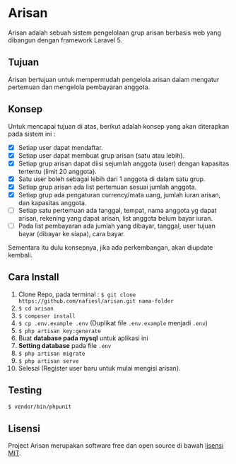 # Arisan

Arisan adalah sebuah sistem pengelolaan grup arisan berbasis web yang dibangun dengan framework Laravel 5.

## Tujuan
Arisan bertujuan untuk mempermudah pengelola arisan dalam mengatur pertemuan dan mengelola pembayaran anggota.

## Konsep

Untuk mencapai tujuan di atas, berikut adalah konsep yang akan diterapkan pada sistem ini :

- [x] Setiap user dapat mendaftar.
- [x] Setiap user dapat membuat grup arisan (satu atau lebih).
- [x] Setiap grup arisan dapat diisi sejumlah anggota (user) dengan kapasitas tertentu (limit 20 anggota).
- [x] Satu user boleh sebagai lebih dari 1 anggota di dalam satu grup.
- [x] Setiap grup arisan ada list pertemuan sesuai jumlah anggota.
- [x] Setiap grup ada pengaturan currency/mata uang, jumlah iuran arisan, dan kapasitas anggota.
- [ ] Setiap satu pertemuan ada tanggal, tempat, nama anggota yg dapat arisan, rekening yang dapat arisan, list anggota belum bayar iuran.
- [ ] Pada list pembayaran ada jumlah yang dibayar, tanggal, user tujuan bayar (dibayar ke siapa), cara bayar.

Sementara itu dulu konsepnya, jika ada perkembangan, akan diupdate kembali.

## Cara Install
1. Clone Repo, pada terminal : `$ git clone https://github.com/nafiesl/arisan.git nama-folder`
2. `$ cd arisan`
3. `$ composer install`
4. `$ cp .env.example .env` (Duplikat file `.env.example` menjadi `.env`)
5. `$ php artisan key:generate`
6. Buat **database pada mysql** untuk aplikasi ini
7. **Setting database** pada file `.env`
8. `$ php artisan migrate`
9. `$ php artisan serve`
10. Selesai (Register user baru untuk mulai mengisi arisan).

## Testing

```bash
$ vendor/bin/phpunit
```

## Lisensi

Project Arisan merupakan software free dan open source di bawah [lisensi MIT](LICENSE).